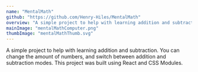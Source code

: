 ```yaml
---
name: "MentalMath"
github: "https://github.com/Henry-Hiles/MentalMath"
overview: "A simple project to help with learning addition and subtraction."
mainImage: "mentalMathComputer.png"
thumbImage: "mentalMathThumb.svg"
---
```


A simple project to help with learning addition and subtraction. You can change the amount of numbers, and switch between addition and subtraction modes. This project was built using React and CSS Modules.
